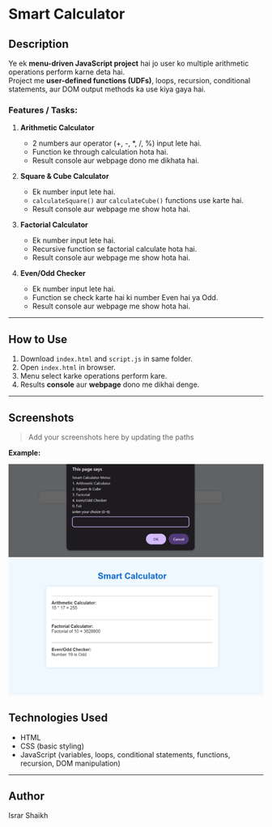 # Smart Calculator

## Description
Ye ek **menu-driven JavaScript project** hai jo user ko multiple arithmetic operations perform karne deta hai.  
Project me **user-defined functions (UDFs)**, loops, recursion, conditional statements, aur DOM output methods ka use kiya gaya hai.  

### Features / Tasks:
1. **Arithmetic Calculator**  
   - 2 numbers aur operator (+, -, *, /, %) input lete hai.  
   - Function ke through calculation hota hai.  
   - Result console aur webpage dono me dikhata hai.

2. **Square & Cube Calculator**  
   - Ek number input lete hai.  
   - `calculateSquare()` aur `calculateCube()` functions use karte hai.  
   - Result console aur webpage me show hota hai.

3. **Factorial Calculator**  
   - Ek number input lete hai.  
   - Recursive function se factorial calculate hota hai.  
   - Result console aur webpage me show hota hai.

4. **Even/Odd Checker**  
   - Ek number input lete hai.  
   - Function se check karte hai ki number Even hai ya Odd.  
   - Result console aur webpage me show hota hai.

---

## How to Use
1. Download `index.html` and `script.js` in same folder.  
2. Open `index.html` in browser.  
3. Menu select karke operations perform kare.  
4. Results **console** aur **webpage** dono me dikhai denge.

---

## Screenshots
> Add your screenshots here by updating the paths

**Example:**

![Calculator](screenshot-1.png)
![Calculator](screenshot-2.png)

## Technologies Used
- HTML  
- CSS (basic styling)  
- JavaScript (variables, loops, conditional statements, functions, recursion, DOM manipulation)  

---

## Author
Israr Shaikh
